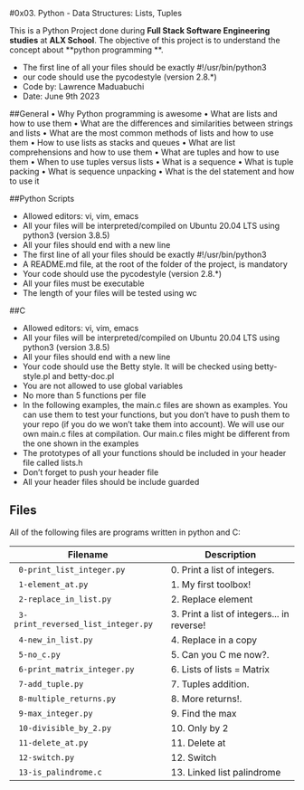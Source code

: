 #0x03. Python - Data Structures: Lists, Tuples

This is a Python Project done during **Full Stack Software Engineering studies** at **ALX School**. The objective of this project is to understand the concept about **python programming **.

* The first line of all your files should be exactly #!/usr/bin/python3
* our code should use the pycodestyle (version 2.8.*)
* Code by: Lawrence Maduabuchi
* Date: June 9th 2023

##General
•	Why Python programming is awesome
•	What are lists and how to use them
•	What are the differences and similarities between strings and lists
•	What are the most common methods of lists and how to use them
•	How to use lists as stacks and queues
•	What are list comprehensions and how to use them
•	What are tuples and how to use them
•	When to use tuples versus lists
•	What is a sequence
•	What is tuple packing
•	What is sequence unpacking
•	What is the del statement and how to use it
>>>>>>>>>>>>>>>>>>>>>>>>>>>>>>>>>>>>>>>>>>>>>>>>>>>>>>

##Python Scripts
*	Allowed editors: vi, vim, emacs
*	All your files will be interpreted/compiled on Ubuntu 20.04 LTS using python3 (version 3.8.5)
*	All your files should end with a new line
*	The first line of all your files should be exactly #!/usr/bin/python3
*	A README.md file, at the root of the folder of the project, is mandatory
*	Your code should use the pycodestyle (version 2.8.*)
*	All your files must be executable
*	The length of your files will be tested using wc
>>>>>>>>>>>>>>>>>>>>>>>>>>>>>>>>>>>>>>>>>>>>>>>>>>>>>>>>>

##C
*	Allowed editors: vi, vim, emacs
*	All your files will be interpreted/compiled on Ubuntu 20.04 LTS using python3 (version 3.8.5)
*	All your files should end with a new line
*	Your code should use the Betty style. It will be checked using betty-style.pl and betty-doc.pl
*	You are not allowed to use global variables
*	No more than 5 functions per file
*	In the following examples, the main.c files are shown as examples. You can use them to test your functions, but you don’t have to push them to your repo (if you do we won’t take them into account). We will use our own main.c files at compilation. Our main.c files might be different from the one shown in the examples
*	The prototypes of all your functions should be included in your header file called lists.h
*	Don’t forget to push your header file
*	All your header files should be include guarded

>>>>>>>>>>>>>>>>>>>>>>>>>>>>>>>>>>>>>>>>>>>>>>>>>>>>>>>>>

## Files

All of the following files are programs written in python and C:

| Filename | Description |
| -------- | ----------- |
| ` 0-print_list_integer.py` |0. Print a list of integers.|
| ` 1-element_at.py` | 1. My first toolbox!|
| ` 2-replace_in_list.py` | 2. Replace element|
| ` 3-print_reversed_list_integer.py` | 3. Print a list of integers... in reverse!|
| ` 4-new_in_list.py` | 4. Replace in a copy|
| ` 5-no_c.py` | 5. Can you C me now?.|
| ` 6-print_matrix_integer.py` | 6. Lists of lists = Matrix|
| ` 7-add_tuple.py` | 7. Tuples addition.|
| ` 8-multiple_returns.py` | 8. More returns!.|
| ` 9-max_integer.py` | 9. Find the max|
| ` 10-divisible_by_2.py` | 10. Only by 2|
| ` 11-delete_at.py` | 11. Delete at|
| ` 12-switch.py` | 12. Switch|
| ` 13-is_palindrome.c` | 13. Linked list palindrome|
